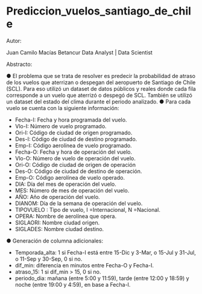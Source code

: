 # Prediccion_vuelos_santiago_de_chile
 
Autor:

Juan Camilo Macías Betancur Data Analyst | Data Scientist

Abstracto:

● El problema que se trata de resolver es predecir la probabilidad de atraso de los vuelos que aterrizan o despegan del
aeropuerto de Santiago de Chile (SCL). Para eso utilizó un dataset de datos públicos y reales donde cada fila
corresponde a un vuelo que aterrizó o despegó de SCL. También se utilizó un dataset del estado del clima durante el periodo analizado.
● Para cada vuelo se cuenta con la siguiente información:
- Fecha-I: Fecha y hora programada del vuelo.
- Vlo-I: Número de vuelo programado.
- Ori-I: Código de ciudad de origen programado.
- Des-I: Código de ciudad de destino programado.
- Emp-I: Código aerolínea de vuelo programado.
- Fecha-O: Fecha y hora de operación del vuelo.
- Vlo-O: Número de vuelo de operación del vuelo.
- Ori-O: Código de ciudad de origen de operación
- Des-O: Código de ciudad de destino de operación.
- Emp-O: Código aerolínea de vuelo operado.
- DIA: Día del mes de operación del vuelo.
- MES: Número de mes de operación del vuelo.
- AÑO: Año de operación del vuelo.
- DIANOM: Día de la semana de operación del vuelo.
- TIPOVUELO : Tipo de vuelo, I =Internacional, N =Nacional.
- OPERA: Nombre de aerolínea que opera.
- SIGLAORI: Nombre ciudad origen.
- SIGLADES: Nombre ciudad destino.

● Generación de columna adicionales:

- Temporada_alta: 1 si Fecha-I está entre 15-Dic y 3-Mar, o 15-Jul y 31-Jul, o 11-Sep y 30-Sep, 0 si
no.
- dif_min: diferencia en minutos entre Fecha-O y Fecha-I.
- atraso_15: 1 si dif_min > 15, 0 si no.
- periodo_dia: mañana (entre 5:00 y 11:59), tarde (entre 12:00 y 18:59) y noche (entre 19:00 y 4:59),
en base a Fecha-I.
